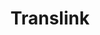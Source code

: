 ---
title: "Translink"
address: "Central Station, East Bridge Street, Belfast, Co. Antrim, BT1 3NR"
tel: "028 9066 6630"
county: "Antrim"
category: "Rail Services"
type: "Content"
lat: "054.5956430000"
lng: "-005.9172720000"
---
